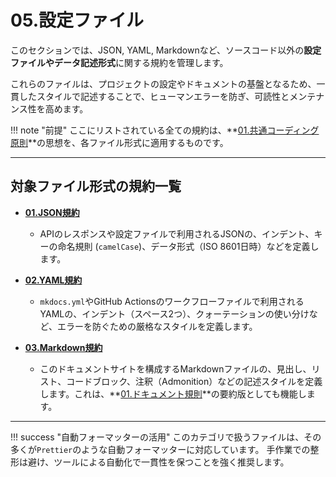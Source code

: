 # 05.設定ファイル

このセクションでは、JSON, YAML, Markdownなど、ソースコード以外の**設定ファイルやデータ記述形式**に関する規約を管理します。

これらのファイルは、プロジェクトの設定やドキュメントの基盤となるため、一貫したスタイルで記述することで、ヒューマンエラーを防ぎ、可読性とメンテナンス性を高めます。

!!! note "前提"
ここにリストされている全ての規約は、**[01.共通コーディング原則](../../01_共通規則/01_共通コーディング原則.md)**の思想を、各ファイル形式に適用するものです。

---

## 対象ファイル形式の規約一覧

- **[01.JSON規約](./01_JSON規約.md)**
  - APIのレスポンスや設定ファイルで利用されるJSONの、インデント、キーの命名規則 (`camelCase`)、データ形式（ISO 8601日時）などを定義します。

- **[02.YAML規約](./02_YAML規約.md)**
  - `mkdocs.yml`やGitHub Actionsのワークフローファイルで利用されるYAMLの、インデント（スペース2つ）、クォーテーションの使い分けなど、エラーを防ぐための厳格なスタイルを定義します。

- **[03.Markdown規約](./03_Markdown規約.md)**
  - このドキュメントサイトを構成するMarkdownファイルの、見出し、リスト、コードブロック、注釈（Admonition）などの記述スタイルを定義します。これは、**[01.ドキュメント規則](../../03_ドキュメント規定/01_ドキュメント規則.md)**の要約版としても機能します。

---

!!! success "自動フォーマッターの活用"
このカテゴリで扱うファイルは、その多くが`Prettier`のような自動フォーマッターに対応しています。
手作業での整形は避け、ツールによる自動化で一貫性を保つことを強く推奨します。
